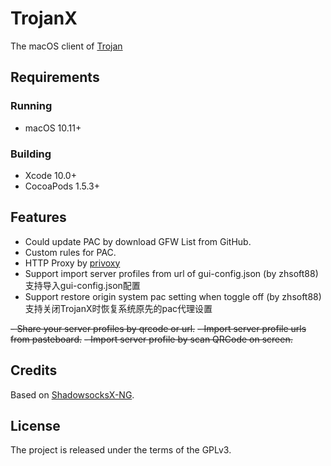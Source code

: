 # TrojanX

The macOS client of [Trojan](https://github.com/trojan-gfw/trojan)

## Requirements

### Running

- macOS 10.11+

### Building

- Xcode 10.0+
- CocoaPods 1.5.3+

## Features

- Could update PAC by download GFW List from GitHub.
- Custom rules for PAC.
- HTTP Proxy by [privoxy](http://www.privoxy.org/)
- Support import server profiles from url of gui-config.json (by zhsoft88)<br/>
  支持导入gui-config.json配置
- Support restore origin system pac setting when toggle off (by zhsoft88)<br/>
  支持关闭TrojanX时恢复系统原先的pac代理设置

~~- Share your server profiles by qrcode or url.~~
~~- Import server profile urls from pasteboard.~~
~~- Import server profile by scan QRCode on screen.~~

## Credits

Based on [ShadowsocksX-NG](https://github.com/shadowsocks/ShadowsocksX-NG).

## License

The project is released under the terms of the GPLv3.
